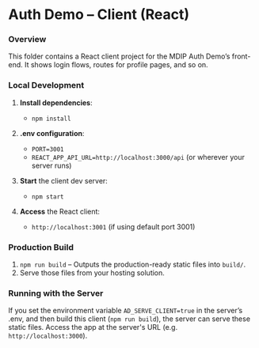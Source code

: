 # Auth Demo – Client (React)

### Overview
This folder contains a React client project for the MDIP Auth Demo’s front-end. It shows login flows, routes for profile pages, and so on.

### Local Development

1. **Install dependencies**:
    - `npm install`

2. **.env configuration**:
    - `PORT=3001`
    - `REACT_APP_API_URL=http://localhost:3000/api` (or wherever your server runs)

3. **Start** the client dev server:
    - `npm start`

4. **Access** the React client:
    - `http://localhost:3001` (if using default port 3001)

### Production Build
1. `npm run build` – Outputs the production-ready static files into `build/`.
2. Serve those files from your hosting solution.

### Running with the Server
If you set the environment variable `AD_SERVE_CLIENT=true` in the server’s .env, and then build this client (`npm run build`), the server can serve these static files. Access the app at the server's URL (e.g. `http://localhost:3000`).
